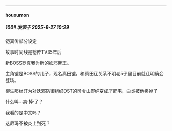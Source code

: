 ﻿
*****

####  hououmon  
##### 100#       发表于 2025-9-27 10:29

铠真传部分设定

故事时间线是铠传TV35年后

新BOSS罗真我为新的妖邪帝王。

主角铠是BOSS的儿子，现名真田铠，和真田辽关系不明老5子里目前就辽明确会登场。

柳生那丝汀为对妖邪防御组织DST的司令山野纯变成了肥宅，白炎被他卖掉了

什么叫...卖·掉·了？

我看的是中文吗？

这尼玛不被炎上到死？

